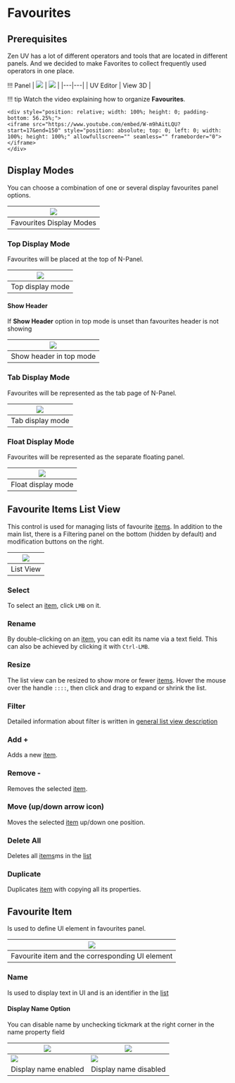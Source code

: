 # Favourites

## Prerequisites
Zen UV has a lot of different operators and tools that are located in different panels. And we decided to make Favorites to collect frequently used operators in one place.

!!! Panel
    | ![](img/screen/favourites/panel_uv.png) | ![](img/screen/favourites/panel_view3d.png) |
    |---|---|
    | UV Editor | View 3D |

!!! tip
    Watch the video explaining how to organize **Favourites**.

    <div style="position: relative; width: 100%; height: 0; padding-bottom: 56.25%;">
    <iframe src="https://www.youtube.com/embed/W-m9hAitLQU?start=17&end=150" style="position: absolute; top: 0; left: 0; width: 100%; height: 100%;" allowfullscreen="" seamless="" frameborder="0"></iframe>
    </div>

## Display Modes
You can choose a combination of one or several display favourites panel options.

| ![](img/screen/favourites/modes.png) |
|---|
| Favourites Display Modes |

### Top Display Mode
Favourites will be placed at the top of N-Panel.

| ![](img/screen/favourites/top_mode.png) |
|---|
| Top display mode |

#### Show Header
If **Show Header** option in top mode is unset than favourites header is not showing

| ![](img/screen/favourites/show_top_header.png) |
|---|
| Show header in top mode |

### Tab Display Mode
Favourites will be represented as the tab page of N-Panel.

| ![](img/screen/favourites/tab_mode.png) |
|---|
| Tab display mode |

### Float Display Mode
Favourites will be represented as the separate floating panel.

| ![](img/screen/favourites/float_mode.png) |
|---|
| Float display mode |

## Favourite Items List View
This control is used for managing lists of favourite [items](#favourite-item). In addition to the main list, there is a Filtering panel on the bottom (hidden by default) and modification buttons on the right.

| ![](img/screen/favourites/list_view.png) |
|---|
| List View |

### Select
To select an [item](#favourite-item), click `LMB` on it.

### Rename
By double-clicking on an [item](#favourite-item), you can edit its name via a text field. This can also be achieved by clicking it with `Ctrl-LMB`.

### Resize
The list view can be resized to show more or fewer [items](#favourite-item). Hover the mouse over the handle `::::`, then click and drag to expand or shrink the list.

### Filter
Detailed information about filter is written in [general list view description](https://docs.blender.org/manual/en/dev/interface/controls/templates/list_view.html#ui-list-view)

### Add +
Adds a new [item](#favourite-item).

### Remove -
Removes the selected [item](#favourite-item).

### Move (up/down arrow icon)
Moves the selected [item](#favourite-item) up/down one position.

### Delete All
Deletes all [items](#favourite-item)ms in the [list](#favourite-items-list-view)

### Duplicate
Duplicates [item](#favourite-item) with copying all its properties.

## Favourite Item
Is used to define UI element in favourites panel.

| ![](img/screen/favourites/fav_item.png) |
|---|
| Favourite item and the corresponding UI element |

### Name
Is used to display text in UI and is an identifier in the [list](#favourite-items-list-view)

#### Display Name Option
You can disable name by unchecking tickmark at the right corner in the name property field

| ![](img/screen/favourites/name_display_setting.png) | ![](img/screen/favourites/name_display_setting_not.png) |
|---|---|
| ![](img/screen/favourites/name_display.png) | ![](img/screen/favourites/name_display_not.png) |
| Display name enabled | Display name disabled |

